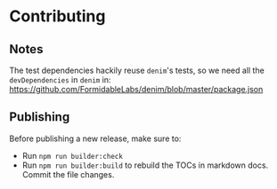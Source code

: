 Contributing
============

## Notes

The test dependencies hackily reuse `denim`'s tests, so we need all the
`devDependencies` in `denim` in: https://github.com/FormidableLabs/denim/blob/master/package.json

## Publishing

Before publishing a new release, make sure to:

* Run `npm run builder:check`
* Run `npm run builder:build` to rebuild the TOCs in markdown docs. Commit the
  file changes.

